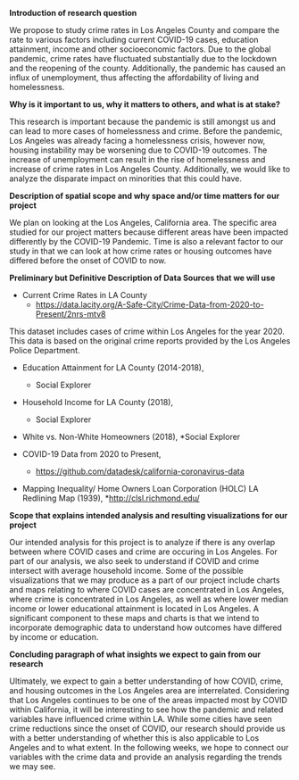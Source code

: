 **Introduction of research question**

We propose to study crime rates in Los Angeles County and compare the rate to various factors including current COVID-19 cases, education attainment, income and other socioeconomic factors. Due to the global pandemic, crime rates have fluctuated substantially due to the lockdown and the reopening of the county. Additionally, the pandemic has caused an influx of unemployment, thus affecting the affordability of living and homelessness.

**Why is it important to us, why it matters to others, and what is at stake?**

This research is important because the pandemic is still amongst us and can lead to more cases of homelessness and crime. Before the pandemic, Los Angeles was already facing a homelessness crisis, however now, housing instability may be worsening due to COVID-19 outcomes. The increase of unemployment can result in the rise of homelessness and increase of crime rates in Los Angeles County. Additionally, we would like to analyze the disparate impact on minorities that this could have.

**Description of spatial scope and why space and/or time matters for our project**

We plan on looking at the Los Angeles, California area. The specific area studied for our project matters because different areas have been impacted differently by the COVID-19 Pandemic. Time is also a relevant factor to our study in that we can look at how crime rates or housing outcomes have differed before the onset of COVID to now.   

**Preliminary but Definitive Description of Data Sources that we will use**

* Current Crime Rates in LA County
  * https://data.lacity.org/A-Safe-City/Crime-Data-from-2020-to-Present/2nrs-mtv8

This dataset includes cases of crime within Los Angeles for the year 2020. This data is based on the original crime reports provided by the Los Angeles Police Department. 

* Education Attainment for LA County (2014-2018),
  * Social Explorer

* Household Income for LA County (2018),
  * Social Explorer

* White vs. Non-White Homeowners (2018), 
  *Social Explorer

* COVID-19 Data from 2020 to Present, 
  * https://github.com/datadesk/california-coronavirus-data

* Mapping Inequality/ Home Owners Loan Corporation (HOLC) LA Redlining Map (1939), 
  *http://clsl.richmond.edu/

  
**Scope that explains intended analysis and resulting visualizations for our project**

Our intended analysis for this project is to analyze if there is any overlap between where COVID cases and crime are occuring in Los Angeles. For part of our analysis, we also seek to understand if COVID and crime intersect with average household income. Some of the possible visualizations that we may produce as a part of our project include charts and maps relating to where COVID cases are concentrated in Los Angeles, where crime is concentrated in Los Angeles, as well as where lower median income or lower educational attainment  is located in Los Angeles. A significant component to these maps and charts is that we intend to incorporate demographic data to understand how outcomes have differed by income or education.  

**Concluding paragraph of what insights we expect to gain from our research**

Ultimately, we expect to gain a better understanding of how COVID, crime, and housing outcomes in the Los Angeles area are interrelated. Considering that Los Angeles continues to be one of the areas impacted most by COVID within California, it will be interesting to see how the pandemic and related variables have influenced crime within LA. While some cities have seen crime reductions since the onset of COVID, our research should provide us with a better understanding of whether this is also applicable to Los Angeles and to what extent. In the following weeks, we hope to connect our variables with the crime data and provide an analysis regarding the trends we may see. 



